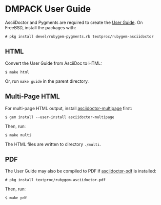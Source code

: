 # DMPACK User Guide

AsciiDoctor and Pygments are required to create the [User Guide](guide.adoc).
On FreeBSD, install the packages with:

```
# pkg install devel/rubygem-pygments.rb textproc/rubygem-asciidoctor
```

## HTML

Convert the User Guide from AsciiDoc to HTML:

```
$ make html
```

Or, run `make guide` in the parent directory.

## Multi-Page HTML

For multi-page HTML output, install
[asciidoctor-multipage](https://github.com/owenh000/asciidoctor-multipage)
first:

```
$ gem install --user-install asciidoctor-multipage
```

Then, run:

```
$ make multi
```

The HTML files are written to directory `./multi`.

## PDF

The User Guide may also be compiled to PDF if
[asciidoctor-pdf](https://docs.asciidoctor.org/pdf-converter/latest/) is
installed:

```
# pkg install textproc/rubygem-asciidoctor-pdf
```

Then, run:

```
$ make pdf
```
